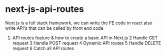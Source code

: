 # next-js-api-routes
Next js is a full stack framework, we can write the FE code in react also write API's that can be called by front end code
1. API routes feature & how to create a basic API in Next.js
2 Handle GET request
3 Handle POST request
4 Dynamic API routes
5 Handle DELETE request
6 Catch all API routes


